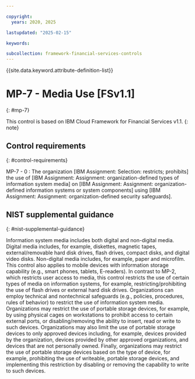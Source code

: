 ```yaml
---

copyright:
  years: 2020, 2025

lastupdated: "2025-02-15"

keywords:

subcollection: framework-financial-services-controls
---
```


{{site.data.keyword.attribute-definition-list}}

               
# MP-7 - Media Use [FSv1.1]
{: #mp-7}

This control is based on IBM Cloud Framework for Financial Services v1.1.
{: note}


## Control requirements
{: #control-requirements}

MP-7 - 0
    : The organization [IBM Assignment: Selection: restricts; prohibits] the use of [IBM Assignment: Assignment: organization-defined types of information system media] on [IBM Assignment: Assignment: organization-defined information systems or system components] using [IBM Assignment: Assignment: organization-defined security safeguards].

## NIST supplemental guidance
{: #nist-supplemental-guidance}

Information system media includes both digital and non-digital media. Digital media includes, for example, diskettes, magnetic tapes, external/removable hard disk drives, flash drives, compact disks, and digital video disks. Non-digital media includes, for example, paper and microfilm. This control also applies to mobile devices with information storage capability (e.g., smart phones, tablets, E-readers). In contrast to MP-2, which restricts user access to media, this control restricts the use of certain types of media on information systems, for example, restricting/prohibiting the use of flash drives or external hard disk drives. Organizations can employ technical and nontechnical safeguards (e.g., policies, procedures, rules of behavior) to restrict the use of information system media. Organizations may restrict the use of portable storage devices, for example, by using physical cages on workstations to prohibit access to certain external ports, or disabling/removing the ability to insert, read or write to such devices. Organizations may also limit the use of portable storage devices to only approved devices including, for example, devices provided by the organization, devices provided by other approved organizations, and devices that are not personally owned. Finally, organizations may restrict the use of portable storage devices based on the type of device, for example, prohibiting the use of writeable, portable storage devices, and implementing this restriction by disabling or removing the capability to write to such devices.





